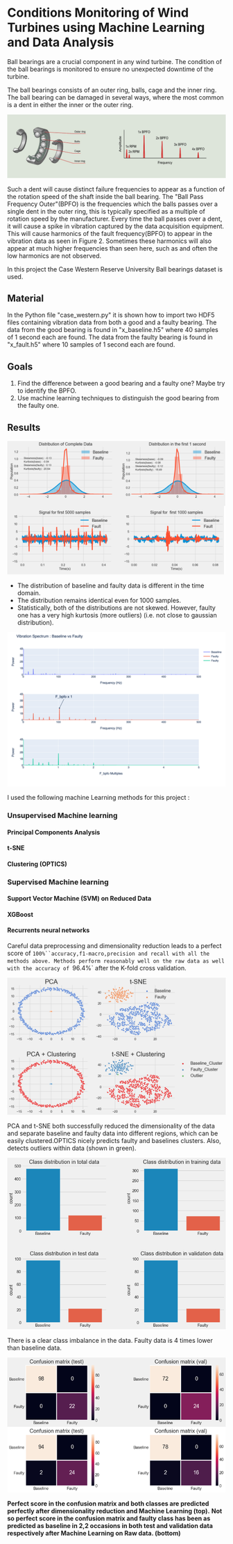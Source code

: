 # Conditions Monitoring of Wind Turbines using Machine Learning and Data Analysis 


Ball bearings are a crucial component in any wind turbine. The condition of the ball bearings is monitored to ensure no unexpected downtime of the turbine.

 The ball bearings consists of an outer ring, balls, cage and the inner ring. The ball bearing can be damaged in several ways, where the most common is a dent in either the inner or the outer ring.


![ball bearing](images/title1.png)

Such a dent will cause distinct failure frequencies to appear as a function of the rotation speed of the shaft inside the ball bearing. The &quot;Ball Pass Frequency Outer&quot;(BPFO) is the frequencies which the balls passes over a single dent in the outer ring, this is typically specified as a multiple of rotation speed by the manufacturer.
 Every time the ball passes over a dent, it will cause a spike in vibration captured by the data acquisition equipment. This will cause harmonics of the fault frequency(BPFO) to appear in the vibration data as seen in Figure 2. Sometimes these harmonics will also appear at much higher frequencies than seen here, such as and often the low harmonics are not observed.


In this project the Case Western Reserve University Ball bearings dataset is used. 

## Material

In the Python file &quot;case\_western.py&quot; it is shown how to import two HDF5 files containing vibration data from both a good and a faulty bearing. The data from the good bearing is found in &quot;x\_baseline.h5&quot; where 40 samples of 1 second each are found. The data from the faulty bearing is found in &quot;x\_fault.h5&quot; where 10 samples of 1 second each are found.

## Goals

1. Find the difference between a good bearing and a faulty one? Maybe try to identify the BPFO.
2. Use machine learning techniques to distinguish the good bearing from the faulty one.

## Results 

![comparision](images/title2.png)


* The distribution of baseline and faulty data is different in the time domain.
* The distribution remains identical even for 1000 samples.
* Statistically, both of the distributions are not skewed. However, faulty one has a very high kurtosis (more outliers) (i.e. not close to gaussian distribution).

![envelope signal](images/title3.png)


I used the following machine Learning methods for this project : 

###  Unsupervised Machine learning

####  Principal Components Analysis
####  t-SNE
####  Clustering (OPTICS)

###  Supervised Machine learning

####  Support Vector Machine (SVM) on Reduced Data
####  XGBoost
####  Recurrents neural networks


Careful data preprocessing and dimensionality reduction leads to a perfect score of `100%``accuracy,f1-macro,precision and recall with all the methods above. Methods perform reasonably well on the raw data as well with the accuracy of `96.4%` after the K-fold cross validation. 

![clustering](images/title4.png)

PCA and t-SNE both successfully reduced the dimensionality of the data and separate baseline and faulty data into different regions, which can be easily clustered.OPTICS nicely predicts faulty and baselines clusters. Also, detects outliers within data (shown in green). 

![class distribution](images/title5.png)

There is a clear class imbalance in the data. Faulty data is 4 times lower than baseline data.

![confusion matrix](images/title6.png)

**Perfect score in the confusion matrix and both classes are predicted perfectly after dimensionality reduction  and Machine Learning (top).**
**Not so perfect score in the confusion matrix and faulty class has been as predicted as baseline in 2,2 occasions in both test and validation data respectively after Machine Learning on Raw data. (bottom)**



